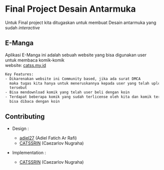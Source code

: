 # Final Project Desain Antarmuka

Untuk Final project kita ditugaskan untuk membuat Desain antarmuka yang sudah *interactive* 



## E-Manga

Aplikasi E-Manga ini adalah sebuah website yang bisa digunakan user untuk membaca komik-komik <br>
website: [catss.my.id](https://www.catss.my.id)

  

```bash
Key Features:
- Dikarenakan website ini Community based, jika ada surat DMCA
  maka tugas kita hanya untuk meneruskannya kepada user yang telah upload karya 
  tersebut
- Bisa mendownload komik yang telah user beli dengan koin
- Terdapat beberapa komik yang sudah terlicense oleh kita dan komik tersebut
  bisa dibaca dengan koin
```


## Contributing

- Design :
  - [adiel27](https://github.com/adiel27) (Adiel Fatich Ar Rafi)
  - [CATSSRIN](https://github.com/CATSSRIN) (Caezarlov Nugraha)

- Implementation :
  - [CATSSRIN](https://github.com/CATSSRIN) (Caezarlov Nugraha)

